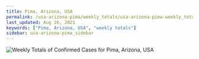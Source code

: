 ```yaml
---
title: Pima, Arizona, USA
permalink: /usa-arizona-pima/weekly_totals/usa-arizona-pima-weekly_totals.html
last_updated: Aug 26, 2021
keywords: ["Pima, Arizona, USA", "weekly totals"]
sidebar: usa-arizona-pima_sidebar
---
```


![Weekly Totals of Confirmed Cases for Pima, Arizona, USA](/covid_tracker/images/graphs/usa-arizona-pima-weekly_totals_graph.png)
